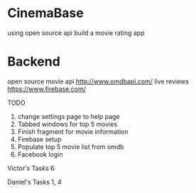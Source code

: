 # CinemaBase
using open source api build a movie rating app
# Backend
open source movie api
http://www.omdbapi.com/
live reviews
https://www.firebase.com/

TODO
1) change settings page to help page
2) Tabbed windows for top 5 movies
3) Finish fragment for movie information
4) Firebase setup
5) Populate top 5 movie list from omdb
6) Facebook login

Victor's Tasks
6

Daniel's Tasks
1, 4
